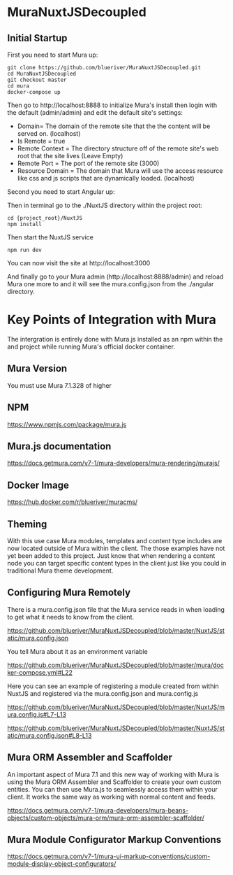 # MuraNuxtJSDecoupled

## Initial Startup

First you need to start Mura up:
```
git clone https://github.com/blueriver/MuraNuxtJSDecoupled.git
cd MuraNuxtJSDecoupled
git checkout master
cd mura
docker-compose up
```

Then go to http://localhost:8888 to initialize Mura's install then login with the default (admin/admin) and edit the default site's settings:
* Domain= The domain of the remote site that the the content will be served on. (localhost)
* Is Remote = true
* Remote Context = The directory structure off of the remote site's web root that the site lives (Leave Empty)
* Remote Port = The port of the remote site (3000)
* Resource Domain = The domain that Mura will use the access resource like css and js scripts that are dynamically loaded. (localhost)

Second you need to start Angular up:


Then in terminal go to the ./NuxtJS directory within the project root:
```
cd {project_root}/NuxtJS
npm install
```


Then start the NuxtJS service

```
npm run dev
```

You can now visit the site at http://localhost:3000

And finally go to your Mura admin (http://localhost:8888/admin) and reload Mura one more to and it will see the mura.config.json from the ./angular directory.

# Key Points of Integration with Mura

The intergration is entirely done with Mura.js installed as an npm within the and project while running Mura's official docker container.

## Mura Version

You must use Mura 7.1.328 of higher

## NPM
https://www.npmjs.com/package/mura.js

## Mura.js documentation

https://docs.getmura.com/v7-1/mura-developers/mura-rendering/murajs/

## Docker Image

https://hub.docker.com/r/blueriver/muracms/

## Theming

With this use case Mura modules, templates and content type includes are now located outside of Mura within the client.  The those examples have not yet been added to this project. Just know that when rendering a content node you can target specific content types in the client just like you could in traditional Mura theme development.

## Configuring Mura Remotely

There is a mura.config.json file that the Mura service reads in when loading to get what it needs to know from the client.

https://github.com/blueriver/MuraNuxtJSDecoupled/blob/master/NuxtJS/static/mura.config.json

You tell Mura about it as an environment variable

https://github.com/blueriver/MuraNuxtJSDecoupled/blob/master/mura/docker-compose.yml#L22

Here you can see an example of registering a module created from within NuxtJS and registered via the mura.config.json and mura.config.js

https://github.com/blueriver/MuraNuxtJSDecoupled/blob/master/NuxtJS/mura.config.js#L7-L13

https://github.com/blueriver/MuraNuxtJSDecoupled/blob/master/NuxtJS/static/mura.config.json#L8-L13

## Mura ORM Assembler and Scaffolder

An important aspect of Mura 7.1 and this new way of working with Mura is using the Mura ORM Assembler and Scaffolder to create your own custom entities.  You can then use Mura.js to seamlessly access them within your client.  It works the same way as working with normal content and feeds.

https://docs.getmura.com/v7-1/mura-developers/mura-beans-objects/custom-objects/mura-orm/mura-orm-assembler-scaffolder/

## Mura Module Configurator Markup Conventions

https://docs.getmura.com/v7-1/mura-ui-markup-conventions/custom-module-display-object-configurators/
